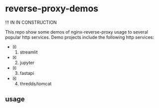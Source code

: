 # reverse-proxy-demos

!!! IN IN CONSTRUCTION

This repo show some demos of nginx-reverse-proxy usage to several popular http services. Demo projects include the following http services:

- [x] 1. streamlit
- [x] 2. jupyter
- [x] 3. fastapi
- [x] 4. thredds/tomcat


## usage

